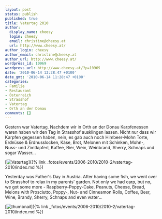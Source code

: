 ```yaml
---
layout: post
status: publish
published: true
title: Vatertag 2010
author:
  display_name: cheesy
  login: cheesy
  email: christine@cheesy.at
  url: http://www.cheesy.at/
author_login: cheesy
author_email: christine@cheesy.at
author_url: http://www.cheesy.at/
wordpress_id: 10969
wordpress_url: http://www.cheesy.at/?p=10969
date: '2010-06-14 13:28:47 +0100'
date_gmt: '2010-06-14 11:28:47 +0100'
categories:
- Familie
- Restaurant
- Österreich
- Strasshof
- Vatertag
- Orth an der Donau
comments: []
---
```

<!--:de-->Gestern war Vatertag. Nachdem wir in Orth an der Donau Karpfenessen waren haben wir den Tag in Strasshof ausklingen lassen. Nicht nur dass wir Karpfen gegessen haben, nein, es gab auch noch Himbeer-Mohn Torte, Erdnüsse & Erdnusslocken, Käse, Brot, Melonen mit Schinken, Mohn-, Nuss- und Zimtkipferl, Kaffee, Bier, Wein, Weinbrand, Sherry, Schnaps und sogar Wasser...
[![](http://www.cheesy.at/wp-content/uploads/2010/06/vatertag-2010/thumbnail.jpg "Vatertag")]({% link _fotos/events/2006-2010/2010-2/vatertag-2010/index.md %})
<!--:--><!--:en-->Yesterday was Father's Day in Austria. After having some fish, we went over to Strasshof to relax in my parents' garden. Not only we had carp, but no, we got some more - Raspberry-Poppy-Cake, Peanuts, Cheese, Bread, Melons with Prosciutto, Poppy-, Nut- and Cinneamon Rolls, Coffee, Beer, Wine, Brandy, Sherry, Schnaps and even water...
[![](http://www.cheesy.at/wp-content/uploads/2010/06/vatertag-2010/thumbnail.jpg "thumbnail")]({% link _fotos/events/2006-2010/2010-2/vatertag-2010/index.md %})
<!--:-->
